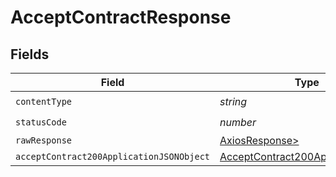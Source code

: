 # AcceptContractResponse


## Fields

| Field                                                                                           | Type                                                                                            | Required                                                                                        | Description                                                                                     |
| ----------------------------------------------------------------------------------------------- | ----------------------------------------------------------------------------------------------- | ----------------------------------------------------------------------------------------------- | ----------------------------------------------------------------------------------------------- |
| `contentType`                                                                                   | *string*                                                                                        | :heavy_check_mark:                                                                              | N/A                                                                                             |
| `statusCode`                                                                                    | *number*                                                                                        | :heavy_check_mark:                                                                              | N/A                                                                                             |
| `rawResponse`                                                                                   | [AxiosResponse>](https://axios-http.com/docs/res_schema)                                        | :heavy_minus_sign:                                                                              | N/A                                                                                             |
| `acceptContract200ApplicationJSONObject`                                                        | [AcceptContract200ApplicationJSON](../../models/operations/acceptcontract200applicationjson.md) | :heavy_minus_sign:                                                                              | OK                                                                                              |
